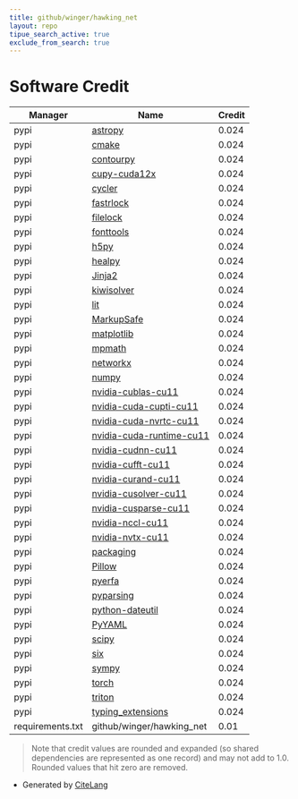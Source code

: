 ```yaml
---
title: github/winger/hawking_net
layout: repo
tipue_search_active: true
exclude_from_search: true
---
```

# Software Credit

|Manager|Name|Credit|
|-------|----|------|
|pypi|[astropy](http://astropy.org)|0.024|
|pypi|[cmake](https://pypi.org/project/cmake)|0.024|
|pypi|[contourpy](https://pypi.org/project/contourpy)|0.024|
|pypi|[cupy-cuda12x](https://pypi.org/project/cupy-cuda12x)|0.024|
|pypi|[cycler](https://pypi.org/project/cycler)|0.024|
|pypi|[fastrlock](https://pypi.org/project/fastrlock)|0.024|
|pypi|[filelock](https://pypi.org/project/filelock)|0.024|
|pypi|[fonttools](https://pypi.org/project/fonttools)|0.024|
|pypi|[h5py](https://pypi.org/project/h5py)|0.024|
|pypi|[healpy](https://pypi.org/project/healpy)|0.024|
|pypi|[Jinja2](https://pypi.org/project/Jinja2)|0.024|
|pypi|[kiwisolver](https://pypi.org/project/kiwisolver)|0.024|
|pypi|[lit](https://pypi.org/project/lit)|0.024|
|pypi|[MarkupSafe](https://pypi.org/project/MarkupSafe)|0.024|
|pypi|[matplotlib](https://pypi.org/project/matplotlib)|0.024|
|pypi|[mpmath](https://pypi.org/project/mpmath)|0.024|
|pypi|[networkx](https://pypi.org/project/networkx)|0.024|
|pypi|[numpy](https://pypi.org/project/numpy)|0.024|
|pypi|[nvidia-cublas-cu11](https://pypi.org/project/nvidia-cublas-cu11)|0.024|
|pypi|[nvidia-cuda-cupti-cu11](https://pypi.org/project/nvidia-cuda-cupti-cu11)|0.024|
|pypi|[nvidia-cuda-nvrtc-cu11](https://pypi.org/project/nvidia-cuda-nvrtc-cu11)|0.024|
|pypi|[nvidia-cuda-runtime-cu11](https://pypi.org/project/nvidia-cuda-runtime-cu11)|0.024|
|pypi|[nvidia-cudnn-cu11](https://pypi.org/project/nvidia-cudnn-cu11)|0.024|
|pypi|[nvidia-cufft-cu11](https://pypi.org/project/nvidia-cufft-cu11)|0.024|
|pypi|[nvidia-curand-cu11](https://pypi.org/project/nvidia-curand-cu11)|0.024|
|pypi|[nvidia-cusolver-cu11](https://pypi.org/project/nvidia-cusolver-cu11)|0.024|
|pypi|[nvidia-cusparse-cu11](https://pypi.org/project/nvidia-cusparse-cu11)|0.024|
|pypi|[nvidia-nccl-cu11](https://pypi.org/project/nvidia-nccl-cu11)|0.024|
|pypi|[nvidia-nvtx-cu11](https://pypi.org/project/nvidia-nvtx-cu11)|0.024|
|pypi|[packaging](https://pypi.org/project/packaging)|0.024|
|pypi|[Pillow](https://pypi.org/project/Pillow)|0.024|
|pypi|[pyerfa](https://pypi.org/project/pyerfa)|0.024|
|pypi|[pyparsing](https://pypi.org/project/pyparsing)|0.024|
|pypi|[python-dateutil](https://pypi.org/project/python-dateutil)|0.024|
|pypi|[PyYAML](https://pypi.org/project/PyYAML)|0.024|
|pypi|[scipy](https://pypi.org/project/scipy)|0.024|
|pypi|[six](https://pypi.org/project/six)|0.024|
|pypi|[sympy](https://pypi.org/project/sympy)|0.024|
|pypi|[torch](https://pypi.org/project/torch)|0.024|
|pypi|[triton](https://pypi.org/project/triton)|0.024|
|pypi|[typing_extensions](https://pypi.org/project/typing_extensions)|0.024|
|requirements.txt|github/winger/hawking_net|0.01|


> Note that credit values are rounded and expanded (so shared dependencies are represented as one record) and may not add to 1.0. Rounded values that hit zero are removed.


- Generated by [CiteLang](https://github.com/vsoch/citelang)
